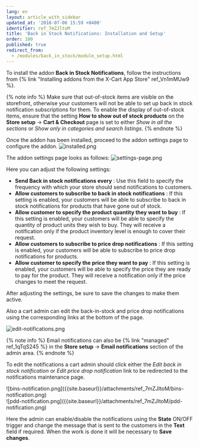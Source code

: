 ```yaml
---
lang: en
layout: article_with_sidebar
updated_at: '2018-07-06 15:59 +0400'
identifier: ref_7mZJltoM
title: 'Back in Stock Notifications: Installation and Setup'
order: 100
published: true
redirect_from:
  - /modules/back_in_stock/module_setup.html
---
```

To install the addon **Back in Stock Notifications**, follow the instructions from {% link "Installing addons from the X-Cart App Store" ref_Vn1mMUw9 %}.

{% note info %}
Make sure that out-of-stock items are visible on the storefront, otherwise your customers will not be able to set up back in stock notification subscriptions for them. To enable the display of out-of-stock items, ensure that the setting **How to show out of stock products** on the **Store setup** -> **Cart & Checkout** page is set to either _Show in all the sections_ or _Show only in categories and search listings_.
{% endnote %}

Once the addon has been installed, proceed to the addon settings page to configure the addon.
![installed.png]({{site.baseurl}}/attachments/ref_7mZJltoM/installed.png)

The addon settings page looks as follows:
![settings-page.png]({{site.baseurl}}/attachments/ref_7mZJltoM/settings-page.png)

Here you can adjust the following settings:

* **Send Back in stock notifications every** : Use this field to specify the frequency with which your store should send notifications to customers.
* **Allow customers to subscribe to back in stock notifications** : If this setting is enabled, your customers will be able to subscribe to back in stock notifications for products that have gone out of stock.
* **Allow customer to specify the product quantity they want to buy** : If this setting is enabled, your customers will be able to specify the quantity of product units they wish to buy. They will receive a notification only if the product inventory level is enough to cover their request.
* **Allow customers to subscribe to price drop notifications** : If this setting is enabled, your customers will be able to subscribe to price drop notifications for products.
* **Allow customer to specify the price they want to pay** : If this setting is enabled, your customers will be able to specify the price they are ready to pay for the product. They will receive a notification only if the price changes to meet the request.

After adjusting the settings, be sure to save the changes to make them active.

Also a cart admin can edit the back-in-stock and price drop notifications using the corresponding links at the bottom of the page. 

![edit-notifications.png]({{site.baseurl}}/attachments/ref_7mZJltoM/edit-notifications.png)

{% note info %}
Email notifications can also be {% link "managed" ref_1qTqS245 %} in the **Store setup** -> **Email notifications** section of the admin area. 
{% endnote %}

To edit the notifications a cart admin should click either the _Edit back in stock notification_ or _Edit price drop notification_ link to be redirected to the notifications maintenance page. 

<div class="ui stackable two column grid">
  <div class="column" markdown="span">![bins-notification.png]({{site.baseurl}}/attachments/ref_7mZJltoM/bins-notification.png)</div>
  <div class="column" markdown="span">![pdd-notification.png]({{site.baseurl}}/attachments/ref_7mZJltoM/pdd-notification.png)</div>
</div>

Here the admin can enable/disable the notifications using the **State** ON/OFF trigger and change the message that is sent to the customers in the **Text** field if required. When the work is done it will be necessary to **Save changes**.
